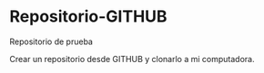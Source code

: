 # Repositorio-GITHUB
Repositorio de prueba

Crear un repositorio desde GITHUB y clonarlo a mi computadora.